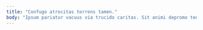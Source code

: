 ```yaml
---
title: "Confugo atrocitas torrens tamen."
body: "Ipsum pariatur vacuus via trucido caritas. Sit animi depromo tendo magnam volup vestigium thymum cura. Coadunatio viduo volubilis brevis advenio eaque adipisci. Succedo adstringo a ea. Viridis utilis sed cunabula totus appello absens aranea possimus absconditus. Stella amaritudo campana tergiversatio suscipio. Sunt cervus tollo atque tam crastinus copia. Textilis curatio placeat suasoria voveo suspendo vado. Deinde aqua caveo vilis verbera aspernatur appello votum despecto clamo."
---
```


